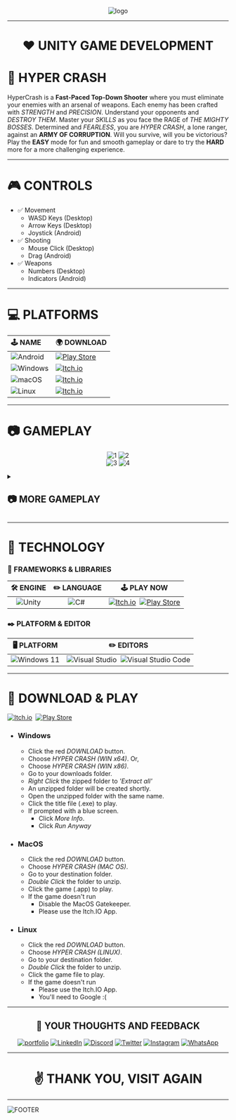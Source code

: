 <div align="center">

![logo](https://github.com/RyxnDmello/GameDev-Unity-02/assets/64190011/545924ec-e9bf-419b-b3a8-b081a38254dc)
</div>

<hr>

<h1 align="center">❤️ UNITY GAME DEVELOPMENT</h1>

# 📂 HYPER CRASH
HyperCrash is a **Fast-Paced Top-Down Shooter** where you must eliminate your enemies with an arsenal of weapons. Each enemy has been crafted with _STRENGTH_ and _PRECISION_. Understand your opponents and _DESTROY THEM_. Master your _SKILLS_ as you face the RAGE of _THE MIGHTY BOSSES_. Determined and _FEARLESS_, you are _HYPER CRASH_, a lone ranger, against an **ARMY OF CORRUPTION**. Will you survive, will you be victorious? Play the **EASY** mode for fun and smooth gameplay or dare to try the **HARD** more for a more challenging experience.

<hr>

# 🎮 CONTROLS
- ✅ Movement
  - WASD Keys (Desktop)
  - Arrow Keys (Desktop)
  - Joystick (Android)
- ✅ Shooting
  - Mouse Click (Desktop)
  - Drag (Android)
- ✅ Weapons
  - Numbers (Desktop)
  - Indicators (Android)

<hr>

# 💻 PLATFORMS

| 🕹️ NAME | 🌍 DOWNLOAD |
| :- | :- |
| ![Android](https://img.shields.io/badge/Android-3DDC84?style=for-the-badge&logo=android&logoColor=white) | [![Play Store](https://img.shields.io/badge/Google_Play-darkgreen?style=for-the-badge&logo=google-play&logoColor=white)](https://play.google.com/store/apps/details?id=com.ShadowLight.HyperCrash&hl=en_IN&gl=US)
| ![Windows](https://img.shields.io/badge/Windows-0078D6?style=for-the-badge&logo=windows&logoColor=white) | [![Itch.io](https://img.shields.io/badge/Itch-%23FF0B34.svg?style=for-the-badge&logo=Itch.io&logoColor=white)](https://shadowlightworld.itch.io/hypercrash)&nbsp;
| ![macOS](https://img.shields.io/badge/mac%20os-000000?style=for-the-badge&logo=macos&logoColor=F0F0F0)| [![Itch.io](https://img.shields.io/badge/Itch-%23FF0B34.svg?style=for-the-badge&logo=Itch.io&logoColor=white)](https://shadowlightworld.itch.io/hypercrash)&nbsp;
| ![Linux](https://img.shields.io/badge/Linux-FCC624?style=for-the-badge&logo=linux&logoColor=black) | [![Itch.io](https://img.shields.io/badge/Itch-%23FF0B34.svg?style=for-the-badge&logo=Itch.io&logoColor=white)](https://shadowlightworld.itch.io/hypercrash)&nbsp;

<hr>

# 📷 GAMEPLAY

<div align="center">
  
![1](https://github.com/RyxnDmello/GameDev-Unity-02/assets/64190011/f2ea6b54-71d6-4cd9-8173-cbd4bbb75b06)
![2](https://github.com/RyxnDmello/GameDev-Unity-02/assets/64190011/4a90dfdf-68aa-425c-b48c-363a35980351) <br>
![3](https://github.com/RyxnDmello/GameDev-Unity-02/assets/64190011/38f39a2a-9c6b-4fd3-a8d8-f496da935823)
![4](https://github.com/RyxnDmello/GameDev-Unity-02/assets/64190011/5a9235b2-3645-4e73-a6e7-d87d0ebbef3b)
</div>

<details>
<summary>

## 📷 MORE GAMEPLAY
</summary>

<div align="center">

![5](https://github.com/RyxnDmello/GameDev-Unity-02/assets/64190011/67349534-1f49-4ab1-9b95-c0359954e5ca) <br><br>
![6](https://github.com/RyxnDmello/GameDev-Unity-02/assets/64190011/6d8a050d-44fa-4be9-8710-9c5859804622) <br><br>
![7](https://github.com/RyxnDmello/GameDev-Unity-02/assets/64190011/4502e369-0978-4262-800f-815d7b412587) <br><br>
![8](https://github.com/RyxnDmello/GameDev-Unity-02/assets/64190011/d8ba560f-aca2-4b20-8aae-616426abec19)
</div>
</details>
  
<hr>

# 🤖 TECHNOLOGY

### 🚀 FRAMEWORKS & LIBRARIES

| 🛠️ ENGINE | ✏️ LANGUAGE | 🕹️ PLAY NOW |
| :-: | :-: | :-: |
![Unity](https://img.shields.io/badge/unity-%23000000.svg?style=for-the-badge&logo=unity&logoColor=white) | ![C#](https://img.shields.io/badge/Microsoft_c%23-purple.svg?style=for-the-badge&logoColor=white)&nbsp; | [![Itch.io](https://img.shields.io/badge/Itch-%23FF0B34.svg?style=for-the-badge&logo=Itch.io&logoColor=white)](https://shadowlightworld.itch.io/hypercrash)&nbsp; [![Play Store](https://img.shields.io/badge/Google_Play-darkgreen?style=for-the-badge&logo=google-play&logoColor=white)](https://play.google.com/store/apps/details?id=com.ShadowLight.HyperCrash)

### ✒️ PLATFORM & EDITOR

| 🖥️ PLATFORM | ✏️ EDITORS |
| :-: | :-: |
| ![Windows 11](https://img.shields.io/badge/Windows%2011-%230079d5.svg?style=for-the-badge&logo=Windows%2011&logoColor=white) | ![Visual Studio](https://img.shields.io/badge/Visual%20Studio-5C2D91.svg?style=for-the-badge&logo=visual-studio&logoColor=white)&nbsp; ![Visual Studio Code](https://img.shields.io/badge/Visual%20Studio%20Code-0078d7.svg?style=for-the-badge&logo=visual-studio-code&logoColor=white)

<hr>

# 📌 DOWNLOAD & PLAY

[![Itch.io](https://img.shields.io/badge/Itch-%23FF0B34.svg?style=for-the-badge&logo=Itch.io&logoColor=white)](https://shadowlightworld.itch.io/hypercrash)&nbsp; [![Play Store](https://img.shields.io/badge/Google_Play-darkgreen?style=for-the-badge&logo=google-play&logoColor=white)](https://play.google.com/store/apps/details?id=com.ShadowLight.HyperCrash)

- ### Windows
  - Click the red _DOWNLOAD_ button.
  - Choose _HYPER CRASH (WIN x64)_. Or,
  - Choose _HYPER CRASH (WIN x86)_.
  - Go to your downloads folder.
  - _Right Click_ the zipped folder to _'Extract all'_
  - An unzipped folder will be created shortly.
  - Open the unzipped folder with the same name.
  - Click the title file (.exe) to play.
  - If prompted with a blue screen.
    - Click _More Info_.
    - Click _Run Anyway_

- ### MacOS 
  - Click the red _DOWNLOAD_ button.
  - Choose _HYPER CRASH (MAC OS)_.
  - Go to your destination folder.
  - _Double Click_ the folder to unzip. 
  - Click the game (.app) to play.
  - If the game doesn't run
    - Disable the MacOS Gatekeeper. 
    - Please use the Itch.IO App. 

- ### Linux 
  - Click the red _DOWNLOAD_ button.
  - Choose _HYPER CRASH (LINUX)_.
  - Go to your destination folder.
  - _Double Click_ the folder to unzip. 
  - Click the game file to play.
  - If the game doesn't run
    - Please use the Itch.IO App.
    - You'll need to Google :(

<hr>

<div align="center">
  
## 💎 YOUR THOUGHTS AND FEEDBACK

[![portfolio](https://img.shields.io/badge/portfolio-00002F?style=for-the-badge&logo=ko-fi&logoColor=white)]()
[![LinkedIn](https://img.shields.io/badge/linkedin-%230077B5.svg?style=for-the-badge&logo=linkedin&logoColor=white)](https://www.linkedin.com/in/ryanndmello/)
[![Discord](https://img.shields.io/badge/Discord-%235865F2.svg?style=for-the-badge&logo=discord&logoColor=white)](https://discord.com/channels/ryxndmello)
[![Twitter](https://img.shields.io/badge/Twitter-%231DA1F2.svg?style=for-the-badge&logo=Twitter&logoColor=white)](https://twitter.com/ryxndmello)
[![Instagram](https://img.shields.io/badge/Instagram-%23BF0020.svg?style=for-the-badge&logo=Instagram&logoColor=white)](https://www.instagram.com/ryxndmello10/)
[![WhatsApp](https://img.shields.io/badge/WhatsApp-%23006F00?style=for-the-badge&logo=whatsapp&logoColor=white)](https://wa.me/9145000789)
</div>

<hr>

<h1 align="center">✌️ THANK YOU, VISIT AGAIN</h1>

<hr>

![FOOTER](https://github.com/RyxnDmello/GameDev-Unity-01/assets/64190011/dceb498c-210f-415f-a1b8-477f80d44811)
